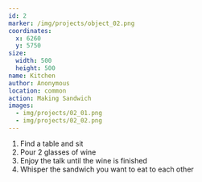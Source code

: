 ```yaml
---
id: 2
marker: /img/projects/object_02.png
coordinates:
  x: 6260
  y: 5750
size:
  width: 500
  height: 500
name: Kitchen
author: Anonymous
location: common
action: Making Sandwich
images:
  - img/projects/02_01.png
  - img/projects/02_02.png
---
```

1. Find a table and sit 
2. Pour 2 glasses of wine 
3. Enjoy the talk until the wine is finished 
4. Whisper the sandwich you want to eat to each other